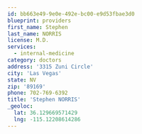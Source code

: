 ```yaml
---
id: bb663e49-9e0e-492e-bc00-e9d53fbae3d0
blueprint: providers
first_name: Stephen
last_name: NORRIS
license: M.D.
services:
  - internal-medicine
category: doctors
address: '3315 Zuni Circle'
city: 'Las Vegas'
state: NV
zip: '89169'
phone: 702-769-6392
title: 'Stephen NORRIS'
_geoloc:
  lat: 36.129669571429
  lng: -115.12208614286
---
```

